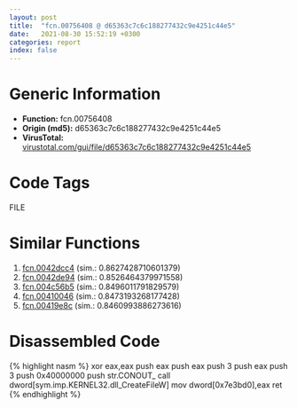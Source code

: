 ```yaml
---
layout: post
title:  "fcn.00756408 @ d65363c7c6c188277432c9e4251c44e5"
date:   2021-08-30 15:52:19 +0300
categories: report
index: false
---
```


# Generic Information
- **Function:** fcn.00756408
- **Origin (md5):** d65363c7c6c188277432c9e4251c44e5
- **VirusTotal:** [virustotal.com/gui/file/d65363c7c6c188277432c9e4251c44e5][virustotal_ref]

# Code Tags
<span class="tag" id="FILE">FILE</span>


# Similar Functions

1. [fcn.0042dcc4][similar_1_ref] (sim.: 0.8627428710601379)
2. [fcn.0042de94][similar_2_ref] (sim.: 0.8526464379971558)
3. [fcn.004c56b5][similar_3_ref] (sim.: 0.8496011791829579)
4. [fcn.00410046][similar_4_ref] (sim.: 0.8473193268177428)
5. [fcn.00419e8c][similar_5_ref] (sim.: 0.8460993886273616)


# Disassembled Code

{% highlight nasm %}
xor eax,eax
push eax
push eax
push 3
push eax
push 3
push 0x40000000
push str.CONOUT_
call dword[sym.imp.KERNEL32.dll_CreateFileW]
mov dword[0x7e3bd0],eax
ret 
{% endhighlight %}


[similar_1_ref]: /report/fcn.0042dcc4@9e9e09e44e48901b1c3d0f12f9fa9c06
[similar_2_ref]: /report/fcn.0042de94@95dcdba8582e477a229b89919cd4d209
[similar_3_ref]: /report/fcn.004c56b5@4fe38de7c6c86a1bad209560fa052231
[similar_4_ref]: /report/fcn.00410046@2c8a7c95e17b0f44ef766fcaa6addd71
[similar_5_ref]: /report/fcn.00419e8c@35f4022de41774409db1da3a21b83eb4
[virustotal_ref]: https://www.virustotal.com/gui/file/d65363c7c6c188277432c9e4251c44e5
